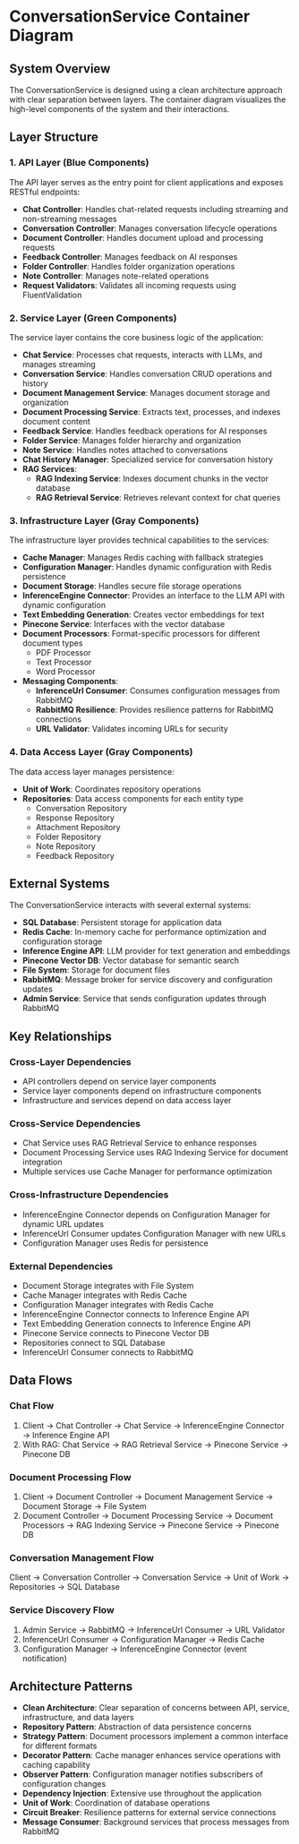 # ConversationService Container Diagram

## System Overview

The ConversationService is designed using a clean architecture approach with clear separation between layers. The container diagram visualizes the high-level components of the system and their interactions.

## Layer Structure

### 1. API Layer (Blue Components)
The API layer serves as the entry point for client applications and exposes RESTful endpoints:

- **Chat Controller**: Handles chat-related requests including streaming and non-streaming messages
- **Conversation Controller**: Manages conversation lifecycle operations
- **Document Controller**: Handles document upload and processing requests
- **Feedback Controller**: Manages feedback on AI responses
- **Folder Controller**: Handles folder organization operations
- **Note Controller**: Manages note-related operations
- **Request Validators**: Validates all incoming requests using FluentValidation

### 2. Service Layer (Green Components)
The service layer contains the core business logic of the application:

- **Chat Service**: Processes chat requests, interacts with LLMs, and manages streaming
- **Conversation Service**: Handles conversation CRUD operations and history
- **Document Management Service**: Manages document storage and organization
- **Document Processing Service**: Extracts text, processes, and indexes document content
- **Feedback Service**: Handles feedback operations for AI responses
- **Folder Service**: Manages folder hierarchy and organization
- **Note Service**: Handles notes attached to conversations
- **Chat History Manager**: Specialized service for conversation history
- **RAG Services**: 
  - **RAG Indexing Service**: Indexes document chunks in the vector database
  - **RAG Retrieval Service**: Retrieves relevant context for chat queries

### 3. Infrastructure Layer (Gray Components) 
The infrastructure layer provides technical capabilities to the services:

- **Cache Manager**: Manages Redis caching with fallback strategies
- **Configuration Manager**: Handles dynamic configuration with Redis persistence
- **Document Storage**: Handles secure file storage operations
- **InferenceEngine Connector**: Provides an interface to the LLM API with dynamic configuration
- **Text Embedding Generation**: Creates vector embeddings for text
- **Pinecone Service**: Interfaces with the vector database
- **Document Processors**: Format-specific processors for different document types
  - PDF Processor
  - Text Processor
  - Word Processor
- **Messaging Components**:
  - **InferenceUrl Consumer**: Consumes configuration messages from RabbitMQ
  - **RabbitMQ Resilience**: Provides resilience patterns for RabbitMQ connections
  - **URL Validator**: Validates incoming URLs for security

### 4. Data Access Layer (Gray Components)
The data access layer manages persistence:

- **Unit of Work**: Coordinates repository operations
- **Repositories**: Data access components for each entity type
  - Conversation Repository
  - Response Repository
  - Attachment Repository
  - Folder Repository
  - Note Repository
  - Feedback Repository

## External Systems

The ConversationService interacts with several external systems:

- **SQL Database**: Persistent storage for application data
- **Redis Cache**: In-memory cache for performance optimization and configuration storage
- **Inference Engine API**: LLM provider for text generation and embeddings
- **Pinecone Vector DB**: Vector database for semantic search
- **File System**: Storage for document files
- **RabbitMQ**: Message broker for service discovery and configuration updates
- **Admin Service**: Service that sends configuration updates through RabbitMQ

## Key Relationships

### Cross-Layer Dependencies
- API controllers depend on service layer components
- Service layer components depend on infrastructure components
- Infrastructure and services depend on data access layer

### Cross-Service Dependencies
- Chat Service uses RAG Retrieval Service to enhance responses
- Document Processing Service uses RAG Indexing Service for document integration
- Multiple services use Cache Manager for performance optimization

### Cross-Infrastructure Dependencies
- InferenceEngine Connector depends on Configuration Manager for dynamic URL updates
- InferenceUrl Consumer updates Configuration Manager with new URLs
- Configuration Manager uses Redis for persistence

### External Dependencies
- Document Storage integrates with File System
- Cache Manager integrates with Redis Cache
- Configuration Manager integrates with Redis Cache
- InferenceEngine Connector connects to Inference Engine API
- Text Embedding Generation connects to Inference Engine API
- Pinecone Service connects to Pinecone Vector DB
- Repositories connect to SQL Database
- InferenceUrl Consumer connects to RabbitMQ

## Data Flows

### Chat Flow
1. Client → Chat Controller → Chat Service → InferenceEngine Connector → Inference Engine API
2. With RAG: Chat Service → RAG Retrieval Service → Pinecone Service → Pinecone DB

### Document Processing Flow
1. Client → Document Controller → Document Management Service → Document Storage → File System
2. Document Controller → Document Processing Service → Document Processors → RAG Indexing Service → Pinecone Service → Pinecone DB

### Conversation Management Flow
Client → Conversation Controller → Conversation Service → Unit of Work → Repositories → SQL Database

### Service Discovery Flow
1. Admin Service → RabbitMQ → InferenceUrl Consumer → URL Validator
2. InferenceUrl Consumer → Configuration Manager → Redis Cache
3. Configuration Manager → InferenceEngine Connector (event notification)

## Architecture Patterns

- **Clean Architecture**: Clear separation of concerns between API, service, infrastructure, and data layers
- **Repository Pattern**: Abstraction of data persistence concerns
- **Strategy Pattern**: Document processors implement a common interface for different formats
- **Decorator Pattern**: Cache manager enhances service operations with caching capability
- **Observer Pattern**: Configuration manager notifies subscribers of configuration changes
- **Dependency Injection**: Extensive use throughout the application
- **Unit of Work**: Coordination of database operations 
- **Circuit Breaker**: Resilience patterns for external service connections
- **Message Consumer**: Background services that process messages from RabbitMQ 